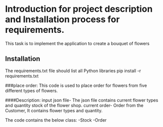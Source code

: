 
# Introduction for project description and Installation process for requirements.

This task is to implement the application to create a bouquet of flowers 

## Installation
The requirements.txt file should list all Python libraries
pip install -r requirements.txt

###place order:
This code is used to place order for flowers from five different types of flowers.

####Description:
input json file- The json file contains current flower types and quantity stock of the flower shop.
current order- Order from the Customer, It contains flower types and quantity.

The code contains the below class:
    -Stock
    -Order

